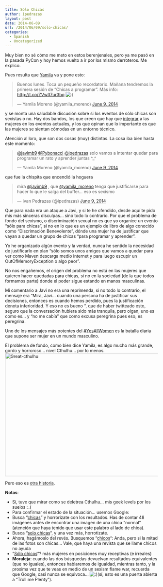 ```yaml
---
title: Sólo Chicas
author: ipedrazas
layout: post
date: 2014-06-09
url: /2014/06/09/solo-chicas/
categories:
  - Spanish
  - Uncategorized
---
```

Muy bien no sé cómo me meto en estos berenjenales, pero ya me pasó en la pasada PyCon y hoy hemos vuelto a ir por los mismo derroteros. Me explico.

Pues resulta que [Yamila][1] va y pone esto:

<blockquote class="twitter-tweet" lang="en">
  <p>
    Buenos lunes. Toca un pequeño recordatorio. Mañana tendremos la primera sesión de &#8220;Chicas a programar&#8221;. Más info: <a href="http://t.co/ZVw37ur3bq">http://t.co/ZVw37ur3bq</a> <img src="http://ivan.pedrazas.me/wp-includes/images/smilies/icon_smile.gif" alt=":)" class="wp-smiley" />
  </p>
  
  <p>
    — Yamila Moreno (@yamila_moreno) <a href="https://twitter.com/yamila_moreno/statuses/475869549842411520">June 9, 2014</a>
  </p>
</blockquote>

y se monta una saludable discusión sobre si los eventos de sólo chicas son sexistas o no. Hay dos bandos, los que creen que hay que [integrar][2] a las mujeres en los eventos actuales, y los que opinan que lo importante es que las mujeres se sientan cómodas en un entorno técnico.

Atención al loro, que son dos cosas (muy) distintas. La cosa iba bien hasta este momento: 

<blockquote class="twitter-tweet" lang="en">
  <p>
    <a href="https://twitter.com/javimb9">@javimb9</a> <a href="https://twitter.com/Pybonacci">@Pybonacci</a> <a href="https://twitter.com/ipedrazas">@ipedrazas</a> solo vamos a intentar quedar para programar un rato y aprender juntas ^_^
  </p>
  
  <p>
    — Yamila Moreno (@yamila_moreno) <a href="https://twitter.com/yamila_moreno/statuses/475962549293555712">June 9, 2014</a>
  </p>
</blockquote>



que fue la chispita que encendió la hoguera

<blockquote class="twitter-tweet" lang="en">
  <p>
    mira <a href="https://twitter.com/javimb9">@javimb9</a> , que <a href="https://twitter.com/yamila_moreno">@yamila_moreno</a> tenga que justificarse para hacer lo que le salga del buffer&#8230; eso es sexismo
  </p>
  
  <p>
    — Ivan Pedrazas (@ipedrazas) <a href="https://twitter.com/ipedrazas/statuses/475971780017143808">June 9, 2014</a>
  </p>
</blockquote>



Que para nada era un ataque a Javi, y si te he ofendido, desde aquí te pido mis más sinceras disculpas&#8230; sinó todo lo contrario. Por que el problema de fondo del sexismo, o discriminación sexual no es que yo organice un evento &#8220;sólo para chicas&#8221;, si no en lo que es un ejemplo de libro de algo conocido como &#8220;Discrimación Benevolente&#8221;, dónde una mujer ha de justificar que vayan a quedar un grupo de chicas &#8220;para programar y aprender&#8221;.

Yo he organizado algún evento y la verdad, nunca he sentido la necesidad de justificarlo en plan &#8220;sólo somos unos amigos que vamos a quedar para ver como Maven descarga medio internet y para luego escupir un OutOfMemoryException o algo peor&#8221;.

No nos engañemos, el origen del problema no está en las mujeres que quieren hacer quedadas para chicas, si no en la sociedad (de la que todos formamos parte) donde el poder sigue estando en manos masculinas.

Mi comentario a Javi no era una reprimenda, si no todo lo contrario, el mensaje era &#8220;Mira, Javi&#8230; cuando una persona ha de justificar sus decisiones, entonces es cuando hemos perdido, pues la justificación denota inferioridad. Y eso no es bueno &#8220;, que de haber twitteado esto, seguro que la conversación hubiera sido más tranquila, pero oigan, uno es como es&#8230; y &#8220;no me cabía&#8221; que como excusa peregrina pues eso, es peregrina.

Uno de los mensajes más potentes del [#YesAllWomen][3] es la batalla diaria que supone ser mujer en un mundo masculino.

El problema de fondo, como bien dice Yamila, es algo mucho más grande, gordo y horroroso&#8230; nivel Cthulhu&#8230; por lo menos.[<img class="aligncenter size-full wp-image-224" src="http://ivan.pedrazas.me/wp-content/uploads/2014/06/Great-cthulhu.jpg" alt="Great-cthulhu" width="540" height="405" />][4]

Pero eso es [otra historia][5].

**Notas**:

  * Sí, tuve que mirar como se deletrea Cthulhu&#8230; mis geek levels por los suelos :_(
  * Para confirmar el estado de la situación&#8230; usemos Google:
  * Busca &#8220;[chicas][6]&#8221; y horrorizate con los resultados. Has de contar 48 imágenes antes de encontrar una imagen de una chica &#8220;normal&#8221; (atención que haya tenido que usar este palabro al lado de chica).
  * Busca &#8220;[solo chicas][7]&#8220;, y una vez más, horrotizate.
  * Ahora, hagámoslo del revés. Busquemos &#8220;[chicos][8]&#8220;: Anda, pero si la mitad de las fotos son chicas&#8230; Vale, que haya una revista que se llame chicos no ayuda
  * &#8220;[Sólo chicos][9]&#8220;? más mujeres en posiciones muy receptivas (e irreales)
  * **Moraleja**: cuando las dos búsquedas devuelvan resultados equivalentes (que no iguales), entonces hablaremos de igualdad, mientras tanto, y la proxima vez que te veas en medio de un sexism flame war, recuerda que Google, casi nunca se equivoca&#8230;  <img src="http://ivan.pedrazas.me/wp-includes/images/smilies/icon_smile.gif" alt=":)" class="wp-smiley" />(sí, esto es una puerta abierta a &#8220;Troll me Plenty&#8221;).

&nbsp;

 [1]: http://twitter.com/yamila_moreno "@yamila_moreno"
 [2]: https://twitter.com/juanriaza/status/475916574382362624
 [3]: https://twitter.com/search?q=%23YesAllWomen&src=tyah
 [4]: http://ivan.pedrazas.me/wp-content/uploads/2014/06/Great-cthulhu.jpg
 [5]: http://en.wikipedia.org/wiki/The_Call_of_Cthulhu
 [6]: https://www.google.co.uk/search?q=chicas&source=lnms&tbm=isch&sa=X&ei=jbaVU5qDJuTK0QWHnoHYCQ&ved=0CAgQ_AUoAQ&biw=1920&bih=921
 [7]: https://www.google.co.uk/search?q=solo+chicas&source=lnms&tbm=isch&sa=X&ei=jbaVU5qDJuTK0QWHnoHYCQ&ved=0CAgQ_AUoAQ&biw=1920&bih=921
 [8]: https://www.google.co.uk/search?q=chicos&source=lnms&tbm=isch&sa=X&ei=jbaVU5qDJuTK0QWHnoHYCQ&ved=0CAgQ_AUoAQ&biw=1920&bih=921
 [9]: https://www.google.co.uk/search?q=solo+chicos&source=lnms&tbm=isch&sa=X&ei=jbaVU5qDJuTK0QWHnoHYCQ&ved=0CAgQ_AUoAQ&biw=1920&bih=921